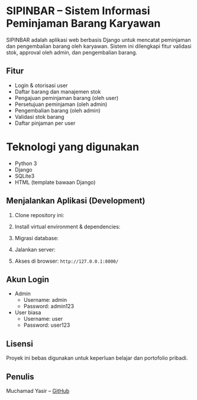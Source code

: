 # SIPINBAR – Sistem Informasi Peminjaman Barang Karyawan

SIPINBAR adalah aplikasi web berbasis Django untuk mencatat peminjaman dan pengembalian barang oleh karyawan. Sistem ini dilengkapi fitur validasi stok, approval oleh admin, dan pengembalian barang.

## Fitur
- Login & otorisasi user
- Daftar barang dan manajemen stok
- Pengajuan peminjaman barang (oleh user)
- Persetujuan peminjaman (oleh admin)
- Pengembalian barang (oleh admin)
- Validasi stok barang
- Daftar pinjaman per user


# Teknologi yang digunakan
- Python 3
- Django
- SQLite3
- HTML (template bawaan Django)


## Menjalankan Aplikasi (Development)
1. Clone repository ini:
2. Install virtual environment & dependencies:
3. Migrasi database:

4. Jalankan server:

5. Akses di browser: `http://127.0.0.1:8000/`
## Akun Login
- Admin
  - Username: admin
  - Password: admin123
- User biasa
  - Username: user
  - Password: user123

## Lisensi
Proyek ini bebas digunakan untuk keperluan belajar dan portofolio pribadi.

## Penulis
Muchamad Yasir – [GitHub](https://github.com/yasirmuchamad)

